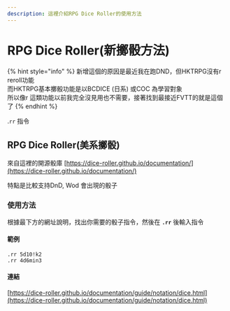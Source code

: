 ```yaml
---
description: 這裡介紹RPG Dice Roller的使用方法
---
```


# RPG Dice Roller(新擲骰方法)

{% hint style="info" %}
新增這個的原因是最近我在跑DND，但HKTRPG沒有r reroll功能 \
而HKTRPG基本擲骰功能是以BCDICE (日系) 或COC 為學習對象\
所以像r 這類功能以前我完全沒見用也不需要，接著找到最接近FVTT的就是這個了
{% endhint %}

.`rr` 指令

## RPG Dice Roller(美系擲骰)

來自這裡的開源骰庫 [https://dice-roller.github.io/documentation/](https://dice-roller.github.io/documentation/)

特點是比較支持DnD, Wod 會出現的骰子

### 使用方法

根據最下方的網址說明，找出你需要的骰子指令，然後在 **`.rr`** 後輸入指令

#### 範例

`.rr 5d10!k2`\
`.rr 4d6min3`

#### 連結

[https://dice-roller.github.io/documentation/guide/notation/dice.html](https://dice-roller.github.io/documentation/guide/notation/dice.html)
